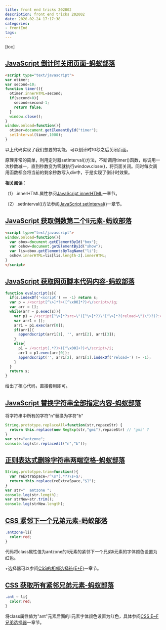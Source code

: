 ```yaml
---
title: front end tricks 202002
description: front end tricks 202002
date: 2020-02-24 17:17:38
categories:
- frontEnd
tags:
---
```


[toc]

## [JavaScript 倒计时关闭页面-蚂蚁部落](https://www.softwhy.com/article-3402-1.html)

```html
<script type="text/javascript"> 
var otimer;
var second=10;
function timer(){
  otimer.innerHTML=second;
  if(second>0){
    second=second-1;
    return false;
  }
  window.close();
} 
window.onload=function(){
  otimer=document.getElementById("timer");
  setInterval(timer,1000);
}
```

以上代码实现了我们想要的功能，可以倒计时10秒之后关闭页面。

原理非常的简单，利用定时器setInterval()方法，不断调用timer()函数，每调用一次秒数减一，直到秒数变为零就执行window.close()，将页面关闭。同时每次调用函数都会将当前的剩余秒数写入div中，于是实现了倒计时效果。

**相关阅读：**

（1）.innerHTML属性参阅[JavaScript innerHTML](https://www.softwhy.com/article-9293-1.html)一章节。 

（2）.setInterval()方法参阅[JavaScript setInterval()](https://www.softwhy.com/article-9300-1.html)一章节。 

## [JavaScript 获取倒数第二个li元素-蚂蚁部落](https://www.softwhy.com/article-8133-1.html)

```html
<script type="text/javascript">
window.onload=function(){
  var obox=document.getElementById("box");
  var oshow=document.getElementById("show");
  var lis=obox.getElementsByTagName("li");
  oshow.innerHTML=lis[lis.length-2].innerHTML;
}
</script>
```

## [JavaScript 获取网页脚本代码内容-蚂蚁部落](https://www.softwhy.com/article-1154-1.html)

```js
function evalscript(s){
  if(s.indexOf('<script') == -1) return s;
  var p = /<script[^\>]*?>([^\x00]*?)<\/script>/ig;
  var arr = [];
  while(arr = p.exec(s)){
    var p1 = /<script[^\>]*?src=\"([^\>]*?)\"[^\>]*?(reload=\"1\")?(?:charset=\"([\w\-]+?)\")?><\/script>/i;
    var arr1 = [];
    arr1 = p1.exec(arr[0]);
    if(arr1){
      appendscript(arr1[1], '', arr1[2], arr1[3]);
    } 
    else{
      p1 = /<script(.*?)>([^\x00]+?)<\/script>/i;
      arr1 = p1.exec(arr[0]);
      appendscript('', arr1[2], arr1[1].indexOf('reload=') != -1);
    }
  }
  return s;
}
```

给出了核心代码，直接套用即可。

## [JavaScript 替换字符串全部指定内容-蚂蚁部落](https://www.softwhy.com/article-1153-1.html)

将字符串中所有的字符"n"替换为字符"b"

```js
String.prototype.replaceAll=function(str,repaceStr) {
  return this.replace(new RegExp(str,"gmi"),repaceStr) // "gmi" ? 
}
var str="antzone";
console.log(str.replaceAll("n","b"));
```


## [正则表达式删除字符串两端空格-蚂蚁部落](https://www.softwhy.com/article-1152-1.html)
```js
String.prototype.trim=function(){
  var reExtraSpace=/^\s*(.*?)\s+$/;
  return this.replace(reExtraSpace,"$1");
}
var str="  antzone ";
console.log(str.length);
var strNew=str.trim();
console.log(strNew.length);
```


## [CSS 紧邻下一个兄弟元素-蚂蚁部落](https://www.softwhy.com/article-8241-1.html)
```css
.antzone+li{
  color:red;
}
```

代码将class属性值为antzone的li元素的紧邻下一个兄弟li元素的字体颜色设置为红色。

+选择器可以参阅[CSS的相邻选择符(E+F)](https://www.softwhy.com/article-460-1.html)一章节。

## [CSS 获取所有紧邻兄弟元素-蚂蚁部落](https://www.softwhy.com/article-5201-1.html)

```css
.ant ~ li{
  color:red;
}
```

将class属性值为"ant"元素后面的li元素字体颜色设置为红色，具体参阅[CSS E~F 兄弟选择器](https://www.softwhy.com/article-9599-1.html)一章节。


